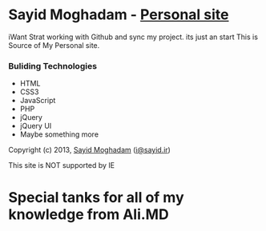 # Sayid Moghadam - [Personal site](http://sayid.ir)

iWant Strat working with Github and sync my project. its just an start
This is Source of My Personal site.

### Buliding Technologies
* HTML
* CSS3
* JavaScript
* PHP
* jQuery
* jQuery UI
* Maybe something more

 Copyright (c) 2013, [Sayid Moghadam](http://sayid.ir/) (i@sayid.ir)

 This site is NOT supported by IE

# Special tanks for all of my knowledge from Ali.MD
